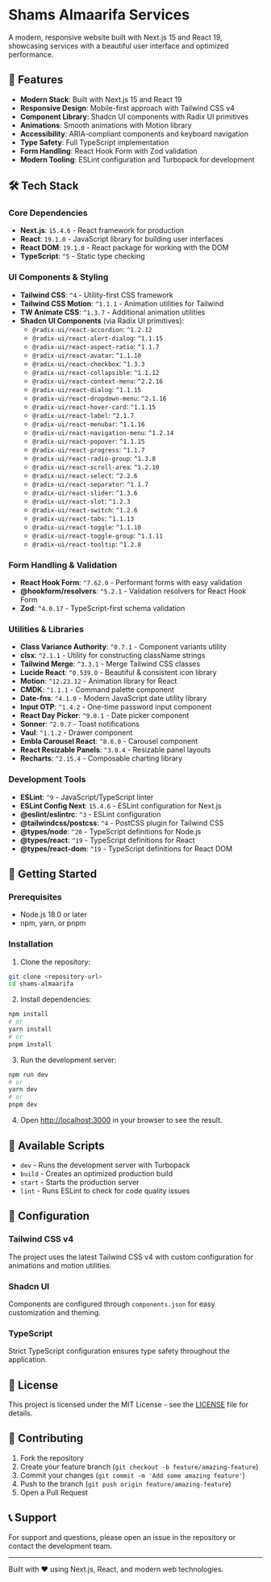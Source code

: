 # Shams Almaarifa Services

A modern, responsive website built with Next.js 15 and React 19, showcasing services with a beautiful user interface and optimized performance.

## 🚀 Features

- **Modern Stack**: Built with Next.js 15 and React 19
- **Responsive Design**: Mobile-first approach with Tailwind CSS v4
- **Component Library**: Shadcn UI components with Radix UI primitives
- **Animations**: Smooth animations with Motion library
- **Accessibility**: ARIA-compliant components and keyboard navigation
- **Type Safety**: Full TypeScript implementation
- **Form Handling**: React Hook Form with Zod validation
- **Modern Tooling**: ESLint configuration and Turbopack for development

## 🛠️ Tech Stack

### Core Dependencies

- **Next.js**: `15.4.6` - React framework for production
- **React**: `19.1.0` - JavaScript library for building user interfaces
- **React DOM**: `19.1.0` - React package for working with the DOM
- **TypeScript**: `^5` - Static type checking

### UI Components & Styling

- **Tailwind CSS**: `^4` - Utility-first CSS framework
- **Tailwind CSS Motion**: `^1.1.1` - Animation utilities for Tailwind
- **TW Animate CSS**: `^1.3.7` - Additional animation utilities
- **Shadcn UI Components** (via Radix UI primitives):
  - `@radix-ui/react-accordion`: `^1.2.12`
  - `@radix-ui/react-alert-dialog`: `^1.1.15`
  - `@radix-ui/react-aspect-ratio`: `^1.1.7`
  - `@radix-ui/react-avatar`: `^1.1.10`
  - `@radix-ui/react-checkbox`: `^1.3.3`
  - `@radix-ui/react-collapsible`: `^1.1.12`
  - `@radix-ui/react-context-menu`: `^2.2.16`
  - `@radix-ui/react-dialog`: `^1.1.15`
  - `@radix-ui/react-dropdown-menu`: `^2.1.16`
  - `@radix-ui/react-hover-card`: `^1.1.15`
  - `@radix-ui/react-label`: `^2.1.7`
  - `@radix-ui/react-menubar`: `^1.1.16`
  - `@radix-ui/react-navigation-menu`: `^1.2.14`
  - `@radix-ui/react-popover`: `^1.1.15`
  - `@radix-ui/react-progress`: `^1.1.7`
  - `@radix-ui/react-radio-group`: `^1.3.8`
  - `@radix-ui/react-scroll-area`: `^1.2.10`
  - `@radix-ui/react-select`: `^2.2.6`
  - `@radix-ui/react-separator`: `^1.1.7`
  - `@radix-ui/react-slider`: `^1.3.6`
  - `@radix-ui/react-slot`: `^1.2.3`
  - `@radix-ui/react-switch`: `^1.2.6`
  - `@radix-ui/react-tabs`: `^1.1.13`
  - `@radix-ui/react-toggle`: `^1.1.10`
  - `@radix-ui/react-toggle-group`: `^1.1.11`
  - `@radix-ui/react-tooltip`: `^1.2.8`

### Form Handling & Validation

- **React Hook Form**: `^7.62.0` - Performant forms with easy validation
- **@hookform/resolvers**: `^5.2.1` - Validation resolvers for React Hook Form
- **Zod**: `^4.0.17` - TypeScript-first schema validation

### Utilities & Libraries

- **Class Variance Authority**: `^0.7.1` - Component variants utility
- **clsx**: `^2.1.1` - Utility for constructing className strings
- **Tailwind Merge**: `^3.3.1` - Merge Tailwind CSS classes
- **Lucide React**: `^0.539.0` - Beautiful & consistent icon library
- **Motion**: `^12.23.12` - Animation library for React
- **CMDK**: `^1.1.1` - Command palette component
- **Date-fns**: `^4.1.0` - Modern JavaScript date utility library
- **Input OTP**: `^1.4.2` - One-time password input component
- **React Day Picker**: `^9.8.1` - Date picker component
- **Sonner**: `^2.0.7` - Toast notifications
- **Vaul**: `^1.1.2` - Drawer component
- **Embla Carousel React**: `^8.6.0` - Carousel component
- **React Resizable Panels**: `^3.0.4` - Resizable panel layouts
- **Recharts**: `^2.15.4` - Composable charting library

### Development Tools

- **ESLint**: `^9` - JavaScript/TypeScript linter
- **ESLint Config Next**: `15.4.6` - ESLint configuration for Next.js
- **@eslint/eslintrc**: `^3` - ESLint configuration
- **@tailwindcss/postcss**: `^4` - PostCSS plugin for Tailwind CSS
- **@types/node**: `^20` - TypeScript definitions for Node.js
- **@types/react**: `^19` - TypeScript definitions for React
- **@types/react-dom**: `^19` - TypeScript definitions for React DOM

## 🚀 Getting Started

### Prerequisites

- Node.js 18.0 or later
- npm, yarn, or pnpm

### Installation

1. Clone the repository:

```bash
git clone <repository-url>
cd shams-almaarifa
```

2. Install dependencies:

```bash
npm install
# or
yarn install
# or
pnpm install
```

3. Run the development server:

```bash
npm run dev
# or
yarn dev
# or
pnpm dev
```

4. Open [http://localhost:3000](http://localhost:3000) in your browser to see the result.

## 📜 Available Scripts

- `dev` - Runs the development server with Turbopack
- `build` - Creates an optimized production build
- `start` - Starts the production server
- `lint` - Runs ESLint to check for code quality issues


## 🔧 Configuration

### Tailwind CSS v4

The project uses the latest Tailwind CSS v4 with custom configuration for animations and motion utilities.

### Shadcn UI

Components are configured through `components.json` for easy customization and theming.

### TypeScript

Strict TypeScript configuration ensures type safety throughout the application.


## 📄 License

This project is licensed under the MIT License - see the [LICENSE](LICENSE) file for details.

## 🤝 Contributing

1. Fork the repository
2. Create your feature branch (`git checkout -b feature/amazing-feature`)
3. Commit your changes (`git commit -m 'Add some amazing feature'`)
4. Push to the branch (`git push origin feature/amazing-feature`)
5. Open a Pull Request

## 📞 Support

For support and questions, please open an issue in the repository or contact the development team.

---

Built with ❤️ using Next.js, React, and modern web technologies.
